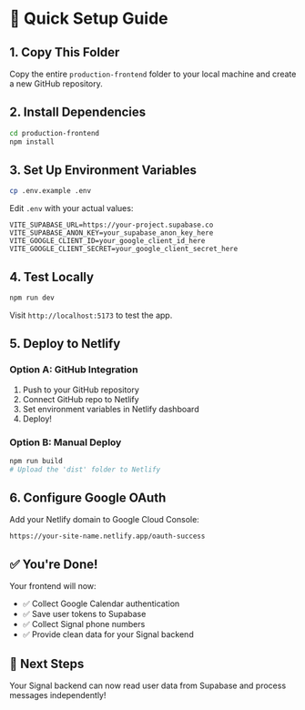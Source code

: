# 🚀 Quick Setup Guide

## 1. **Copy This Folder**

Copy the entire `production-frontend` folder to your local machine and create a new GitHub repository.

## 2. **Install Dependencies**

```bash
cd production-frontend
npm install
```

## 3. **Set Up Environment Variables**

```bash
cp .env.example .env
```

Edit `.env` with your actual values:
```env
VITE_SUPABASE_URL=https://your-project.supabase.co
VITE_SUPABASE_ANON_KEY=your_supabase_anon_key_here
VITE_GOOGLE_CLIENT_ID=your_google_client_id_here
VITE_GOOGLE_CLIENT_SECRET=your_google_client_secret_here
```

## 4. **Test Locally**

```bash
npm run dev
```

Visit `http://localhost:5173` to test the app.

## 5. **Deploy to Netlify**

### Option A: GitHub Integration
1. Push to your GitHub repository
2. Connect GitHub repo to Netlify
3. Set environment variables in Netlify dashboard
4. Deploy!

### Option B: Manual Deploy
```bash
npm run build
# Upload the 'dist' folder to Netlify
```

## 6. **Configure Google OAuth**

Add your Netlify domain to Google Cloud Console:
```
https://your-site-name.netlify.app/oauth-success
```

## ✅ **You're Done!**

Your frontend will now:
- ✅ Collect Google Calendar authentication
- ✅ Save user tokens to Supabase
- ✅ Collect Signal phone numbers
- ✅ Provide clean data for your Signal backend

## 🔗 **Next Steps**

Your Signal backend can now read user data from Supabase and process messages independently!